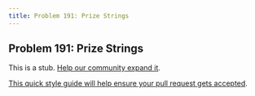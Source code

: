 ```yaml
---
title: Problem 191: Prize Strings
---
```

## Problem 191: Prize Strings

This is a stub. <a href='https://github.com/freecodecamp/guides/tree/master/src/pages/certifications/coding-interview-prep/project-euler/problem-191-prize-strings/index.md' target='_blank' rel='nofollow'>Help our community expand it</a>.

<a href='https://github.com/freecodecamp/guides/blob/master/README.md' target='_blank' rel='nofollow'>This quick style guide will help ensure your pull request gets accepted</a>.

<!-- The article goes here, in GitHub-flavored Markdown. Feel free to add YouTube videos, images, and CodePen/JSBin embeds  -->
